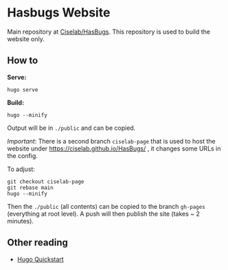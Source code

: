 # Hasbugs Website

Main repository at [Ciselab/HasBugs](https://github.com/ciselab/HasBugs).
This repository is used to build the website only.

## How to 

**Serve:**

```
hugo serve
```

**Build:** 

```
hugo --minify
```

Output will be in `./public` and can be copied.

*Important*: There is a second branch `ciselab-page` that is used to host the website under https://ciselab.github.io/HasBugs/ , 
it changes some URLs in the config. 

To adjust: 

```
git checkout ciselab-page
git rebase main
hugo --minify
```

Then the `./public` (all contents) can be copied to the branch `gh-pages` (everything at root level).  A push will then publish the site (takes ~ 2 minutes). 

## Other reading 

- [Hugo Quickstart](https://gohugo.io/getting-started/quick-start/)